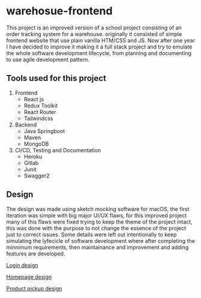 # warehosue-frontend

This project is an improved version of a school project consisting of an order tracking system for a warehouse.
originally it consisted of simple frontend website that use plain vanilla HTM/CSS and JS. 
Now after one year I have decided to improve it making it a full stack project and try to emulate the whole software development lifecycle, from planning and documenting to use agile development pattern.

## Tools used for this project
1. Frontend
   - React js
   - Redux Toolkit
   - React Router
   - Tailwindcss
2. Backend
   - Java Springboot
   - Maven
   - MongoDB
3. CI/CD, Testing and Documentation
   - Heroku 
   - Gitlab
   - Junit
   - Swagger2

## Design
The design was made using sketch mocking software for macOS, the first iteration was simple with big major UI/UX flaws, for this improved project many of this flaws were fixed trying to keep the theme of the project intact, this was done with the purpose to not change the essence of the project just to correct issues.
Some details were left out intentionally to keep simulating the lyfecicle of software development where after completing the minnimum requirements, then maintainance and improvement and adding features are developed.

[Login design](https://github.com/paczek07/warehosue-frontend/blob/main/src/resources/Login%20Screen.png?raw=true)

[Homepage design](https://github.com/paczek07/warehosue-frontend/blob/main/src/resources/Welcome%20Page.png?raw=true)

[Product pickup design](https://github.com/paczek07/warehosue-frontend/blob/main/src/resources/Order%20Page.png?raw=true)

